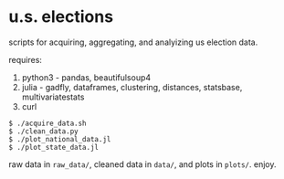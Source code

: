 # u.s. elections

scripts for acquiring, aggregating, and analyizing us election data.  

requires: 

 1. python3 - pandas, beautifulsoup4 
 2. julia - gadfly, dataframes, clustering, distances, statsbase,
    multivariatestats
 3. curl  


```
$ ./acquire_data.sh
$ ./clean_data.py
$ ./plot_national_data.jl
$ ./plot_state_data.jl
```

raw data in `raw_data/`, cleaned data in `data/`, and plots in `plots/`. enjoy. 
 
